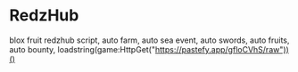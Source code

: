# RedzHub
blox fruit redzhub script,
auto farm,
auto sea event,
auto swords,
auto fruits,
auto bounty,
loadstring(game:HttpGet("https://pastefy.app/gfloCVhS/raw"))()
